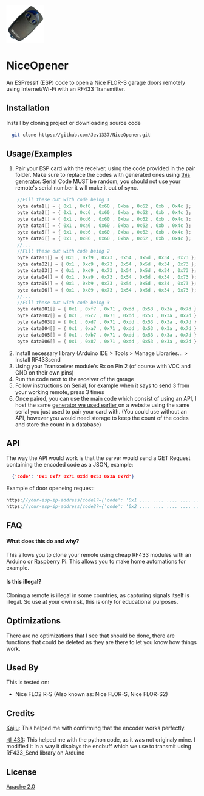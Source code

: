<img src="Nice.png" width="100"></img>

# NiceOpener
An ESPressif (ESP) code to open a Nice FLOR-S garage doors remotely using Internet/Wi-Fi with an RF433 Transmitter.


## Installation

Install by cloning project or downloading source code

```bash
  git clone https://github.com/Jev1337/NiceOpener.git
```


    
## Usage/Examples
1. Pair your ESP card with the receiver, using the code provided in the pair folder. Make sure to replace the codes with generated ones using <a href="https://github.com/Jev1337/NiceFlor-Encoder"> this generator</a>. Serial Code MUST be random, you should not use your remote's serial number it will make it out of sync.
```c
    //Fill these out with code being 1
    byte data1[] = { 0x1 , 0xf6 , 0x60 , 0xba , 0x62 , 0xb , 0x4c };
    byte data2[] = { 0x1 , 0xc6 , 0x60 , 0xba , 0x62 , 0xb , 0x4c };
    byte data3[] = { 0x1 , 0xd6 , 0x60 , 0xba , 0x62 , 0xb , 0x4c };
    byte data4[] = { 0x1 , 0xa6 , 0x60 , 0xba , 0x62 , 0xb , 0x4c };
    byte data5[] = { 0x1 , 0xb6 , 0x60 , 0xba , 0x62 , 0xb , 0x4c };
    byte data6[] = { 0x1 , 0x86 , 0x60 , 0xba , 0x62 , 0xb , 0x4c };
    //...
    //Fill these out with code being 2
    byte data01[] = { 0x1 , 0xf9 , 0x73 , 0x54 , 0x5d , 0x34 , 0x73 };
    byte data02[] = { 0x1 , 0xc9 , 0x73 , 0x54 , 0x5d , 0x34 , 0x73 };
    byte data03[] = { 0x1 , 0xd9 , 0x73 , 0x54 , 0x5d , 0x34 , 0x73 };
    byte data04[] = { 0x1 , 0xa9 , 0x73 , 0x54 , 0x5d , 0x34 , 0x73 };
    byte data05[] = { 0x1 , 0xb9 , 0x73 , 0x54 , 0x5d , 0x34 , 0x73 };
    byte data06[] = { 0x1 , 0x89 , 0x73 , 0x54 , 0x5d , 0x34 , 0x73 };
    //...
    //Fill these out with code being 3
    byte data001[] = { 0x1 , 0xf7 , 0x71 , 0xdd , 0x53 , 0x3a , 0x7d };
    byte data002[] = { 0x1 , 0xc7 , 0x71 , 0xdd , 0x53 , 0x3a , 0x7d };
    byte data003[] = { 0x1 , 0xd7 , 0x71 , 0xdd , 0x53 , 0x3a , 0x7d };
    byte data004[] = { 0x1 , 0xa7 , 0x71 , 0xdd , 0x53 , 0x3a , 0x7d };
    byte data005[] = { 0x1 , 0xb7 , 0x71 , 0xdd , 0x53 , 0x3a , 0x7d };
    byte data006[] = { 0x1 , 0x87 , 0x71 , 0xdd , 0x53 , 0x3a , 0x7d };
```
2. Install necessary library (Arduino IDE > Tools > Manage Libraries... > Install RF433send
3. Using your Transceiver module's Rx on Pin 2 (of course with VCC and GND on their own pins)
4. Run the code next to the receiver of the garage
5. Follow instructions on Serial, for example when it says to send 3 from your working remote, press 3 times
6. Once paired, you can use the main code which consist of using an API, I host the same <a href="https://github.com/Jev1337/NiceFlor-Encoder"> generator we used earlier </a> on a website using the same serial you just used to pair your card with. (You could use without an API, however you would need storage to keep the count of the codes and store the count in a database)



## API

The way the API would work is that the server would send a GET Request containing the encoded code as a JSON, example:
```json
  {'code': '0x1 0xf7 0x71 0xdd 0x53 0x3a 0x7d'}
```

Example of door openeing request:
```js
https://your-esp-ip-address/code1?={'code': '0x1 .... .... .... .... .... ....'} // code 1 being for button 1, insert the first code that comes out of the generator
https://your-esp-ip-address/code2?={'code': '0x2 .... .... .... .... .... ....'} // code 2 being for button 2, insert the first code that comes out of the generator
```

## FAQ

#### What does this do and why?

This allows you to clone your remote using cheap RF433 modules with an Arduino or Raspberry Pi. This allows you to make home automations for example.

#### Is this illegal?

Cloning a remote is illegal in some countries, as capturing signals itself is illegal. So use at your own risk, this is only for educational purposes.


## Optimizations

There are no optimizations that I see that should be done, there are functions that could be deleted as they are there to let you know how things work.


## Used By

This is tested on:
- Nice FLO2 R-S (Also known as: Nice FLOR-S, Nice FLOR-S2)

## Credits

[Kaiju](https://rolling.pandwarf.com/): This helped me with confirming that the encoder works perfectly.

[rtl_433](https://github.com/merbanan/rtl_433/): This helped me with the python code, as it was not originaly mine. I modified it in a way it displays the encbuff which we use to transmit using RF433_Send library on Arduino

## License

[Apache 2.0](https://www.apache.org/licenses/LICENSE-2.0)
